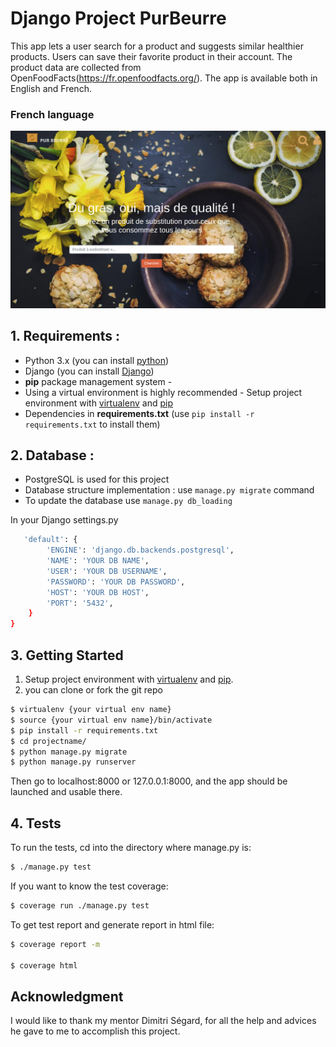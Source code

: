 # Django Project PurBeurre

This app lets a user search for a product and suggests similar healthier products. Users can save their favorite product in their account. The product data are collected from OpenFoodFacts(https://fr.openfoodfacts.org/). The app is available both in English and French. 

### French language
![Pur Beurre French](https://github.com/tsering10/purbeurre_v2/blob/main/static/purbeurre/img/fr.png)
## 1. Requirements :

* Python 3.x (you can install [python](https://www.python.org/downloads/))
* Django  (you can install [Django](https://docs.djangoproject.com/en/3.2/topics/install/)) 
* **pip** package management system -
* Using a virtual environment is highly recommended - Setup project environment with [virtualenv](https://virtualenv.pypa.io) and [pip](https://pip.pypa.io)
* Dependencies in **requirements.txt** (use `pip install -r requirements.txt` to install them)

## 2. Database :
* PostgreSQL is used for this project 
* Database structure implementation : use `manage.py migrate` command
* To update the database use `manage.py db_loading`

In your Django settings.py

```bash
   'default': {
        'ENGINE': 'django.db.backends.postgresql',
        'NAME': 'YOUR DB NAME',
        'USER': 'YOUR DB USERNAME',
        'PASSWORD': 'YOUR DB PASSWORD', 
        'HOST': 'YOUR DB HOST',
        'PORT': '5432',
    }
}
```

## 3. Getting Started

1. Setup project environment with [virtualenv](https://virtualenv.pypa.io) and [pip](https://pip.pypa.io).
2. you can clone or fork the git repo

```bash
$ virtualenv {your virtual env name}
$ source {your virtual env name}/bin/activate
$ pip install -r requirements.txt
$ cd projectname/
$ python manage.py migrate
$ python manage.py runserver

```
Then go to localhost:8000 or 127.0.0.1:8000, and the app should be launched and usable there.

## 4. Tests

To run the tests, cd into the directory where manage.py is:

```bash
$ ./manage.py test 

```
If you want to know the test coverage:


```bash
$ coverage run ./manage.py test 

```
To get test report and generate report in html file:


```bash
$ coverage report -m

$ coverage html
```
## Acknowledgment
I would like to thank my mentor Dimitri Ségard, for all the help and advices he gave to me to accomplish this project.
